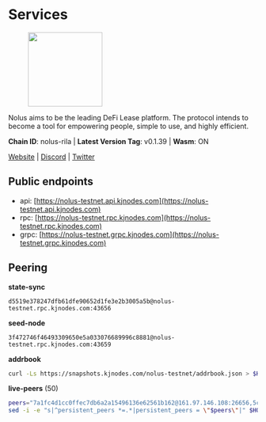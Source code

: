 # Services

<figure><img src="https://raw.githubusercontent.com/kj89/testnet_manuals/main/pingpub/logos/nolus.png" width="150" alt=""><figcaption></figcaption></figure>

Nolus aims to be the leading DeFi Lease platform. The protocol  intends to become a tool for empowering people, simple to use, and highly efficient.

**Chain ID**: nolus-rila | **Latest Version Tag**: v0.1.39 | **Wasm**: ON

[Website](https://www.nolus.io) | [Discord](https://discord.gg/nolus-protocol) | [Twitter](https://twitter.com/NolusProtocol)


## Public endpoints

* api: [https://nolus-testnet.api.kjnodes.com](https://nolus-testnet.api.kjnodes.com)
* rpc: [https://nolus-testnet.rpc.kjnodes.com](https://nolus-testnet.rpc.kjnodes.com)
* grpc: [https://nolus-testnet.grpc.kjnodes.com](https://nolus-testnet.grpc.kjnodes.com)

## Peering

**state-sync**

```text
d5519e378247dfb61dfe90652d1fe3e2b3005a5b@nolus-testnet.rpc.kjnodes.com:43656
```

**seed-node**

```text
3f472746f46493309650e5a033076689996c8881@nolus-testnet.rpc.kjnodes.com:43659
```

**addrbook**
```bash
curl -Ls https://snapshots.kjnodes.com/nolus-testnet/addrbook.json > $HOME/.nolus/config/addrbook.json
```

**live-peers** (50)
```bash
peers="7a1fc4d1cc0ffec7db6a2a15496136e62561b162@161.97.146.108:26656,5c2a752c9b1952dbed075c56c600c3a79b58c395@195.3.220.135:27016,d5519e378247dfb61dfe90652d1fe3e2b3005a5b@65.109.68.190:43656,98907b8c92c003aa2d003bb5d47e5ae6e34b0732@77.51.200.79:46656,387393e38531ac010f500d294505232a77c88766@45.33.32.8:26656,67be97f5ef69a4f149fbef7970ba888e5b2c2cff@65.108.231.124:16656,e0ab3276d94a8fbdf04b0b9eb95df22f7037eb89@167.235.31.186:34656,89aaf76a23b16bd57a1982e7b304fd998a49942a@65.109.85.226:9000,5bf83be8dfe52fe2c204300f1e9b1449487ce5af@88.99.164.158:1176,e0aac09f3de68abf583b0e3994228ee8bd19d1eb@168.119.124.130:45659,55acbb36f6e18ce9d5034c1e0f615bf13ee1ae27@195.2.80.63:43656,58d7fc67e12548f3f1ddda3bbe6000ae3d9d638c@85.10.198.169:13656,7f8b4221fca509b6a5b58ed0736f3cd7bd57e8c4@149.102.140.248:60656,621c459c333de1a03250bb846647fc858b9c8638@38.242.142.83:26656,7131043c4c45ac797f7412c4a804527e208af6b2@142.132.231.118:46656,8b0b427b4567a7a66f05fab1146ee97b52ad7958@93.189.30.119:26656,e6e48680fa62c03bed242c52eb21d3cbe44a6752@46.8.210.144:26856,04a0036ff421f2dd8f46cca1fae9a893624bd868@95.216.14.72:29656,43b2582d9f63b46df12879729e8d3d1daa899ef4@144.126.154.230:26656,61cf17cfbe4652d74541f608eb3f9f22c2bce03e@140.82.32.81:26656,81ff6924175ccca5d1f09cb5d999f0e64852ccea@188.163.121.216:26656,df5523a9d35328716337343cbeea3063cd4fa9b3@65.108.206.118:61256,cd461cbfc354c26e8db91a39517e7f23f8e0a340@75.119.141.207:26656,ded71439b5a7e377ee272ea7bc3ba132374aa6df@167.86.96.173:27656,b707384941f6ae2c291d7031b51771c470e3a686@65.108.9.230:28656,66a81705eb9a8ec9c12726acbd82366ed0143724@79.137.248.243:26656,866e4b4e89346529b548490d80db1afa3df5876a@89.250.150.241:26656,fcb82df30d2056c3af024fb389e173d683fe8229@65.108.105.48:19756,b6deb12c37a5f582ceea586c94c1aa6e2203b898@134.209.197.124:26656,8ca0bffdf45aa4aaa4624c6d4c3e258a8c595591@65.108.43.58:27659,b6c8dc38a5dba19a3f10d23b3572065db9265fa3@65.109.85.225:9000,5cfeb3c600649c24cbc48fd383982f0239d7d1d1@84.46.241.66:26656,5c236704215735ea722a3ca742a5161c2e871ec6@65.109.85.209:29656,ce81aede998514371277a57979712392ffc3d46c@45.142.214.3:37656,2f733fee182504c70f38be10f083263ead4a579e@14.238.7.58:26656,d31acf73c9b1ecf3e7ed78ab2819c3ab40850db0@135.181.116.109:29886,941bdc0825eef107d658831ee4d2487553e05c54@84.46.241.72:26656,96aa88ea77f86d0d1f37642b6c4a7c9e9d57fca6@84.46.240.251:26656,60c57c5b7215c84260249768cf66ae550142af9f@141.98.169.25:26656,c7f6c0ca34fd69f41e8c7b0ee4d0e18e17a03d5c@185.250.149.121:26656,1bcd840dc4f8e73da6f13f6281ee3e7823a89721@65.108.227.112:46656,9e115998aa7265e433532366cfd05ad9af523458@38.242.201.87:26656,5289137e6134895c5b3b82a9847869f2a889cdc0@65.108.97.58:2776,234256fed04b88aa13d93af75b7a2fde156fb71a@139.59.248.144:26656,7f5ce546e0ffec994995198e0a1b87caff61ae6d@178.18.253.102:26656,e17967a4b9a8183d12659fab318a4f81673f6a51@185.245.183.172:37656,1cb8223111a5fb8a631d73aa3bcd7abd2ef41ba7@45.87.104.84:1184,d4dfb2b6bc2d119b71ffc6106438462605024904@155.133.23.141:26656,94edd46e4f0075b9389f4bc6f7171431231eaf59@217.76.53.144:26656,12b146cd82c7142e9d8aeb4f246499927ecb1c0f@217.13.223.167:36656"
sed -i -e "s|^persistent_peers *=.*|persistent_peers = \"$peers\"|" $HOME/.nolus/config/config.toml
```
